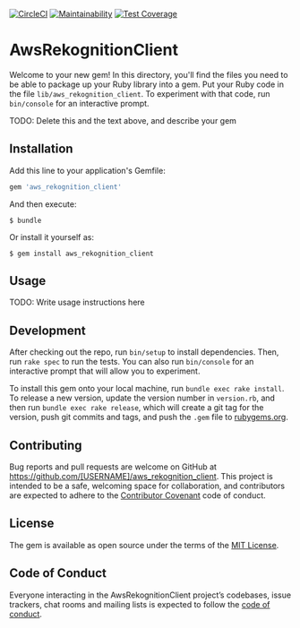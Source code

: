 [![CircleCI](https://circleci.com/gh/IlkhamGaysin/aws-rekognition-client/tree/master.svg?style=svg)](https://circleci.com/gh/IlkhamGaysin/aws-rekognition-client/tree/master)
[![Maintainability](https://api.codeclimate.com/v1/badges/419feb110734a442ea40/maintainability)](https://codeclimate.com/github/IlkhamGaysin/aws-rekognition-client/maintainability)
[![Test Coverage](https://api.codeclimate.com/v1/badges/419feb110734a442ea40/test_coverage)](https://codeclimate.com/github/IlkhamGaysin/aws-rekognition-client/test_coverage)
# AwsRekognitionClient

Welcome to your new gem! In this directory, you'll find the files you need to be able to package up your Ruby library into a gem. Put your Ruby code in the file `lib/aws_rekognition_client`. To experiment with that code, run `bin/console` for an interactive prompt.

TODO: Delete this and the text above, and describe your gem

## Installation

Add this line to your application's Gemfile:

```ruby
gem 'aws_rekognition_client'
```

And then execute:

    $ bundle

Or install it yourself as:

    $ gem install aws_rekognition_client

## Usage

TODO: Write usage instructions here

## Development

After checking out the repo, run `bin/setup` to install dependencies. Then, run `rake spec` to run the tests. You can also run `bin/console` for an interactive prompt that will allow you to experiment.

To install this gem onto your local machine, run `bundle exec rake install`. To release a new version, update the version number in `version.rb`, and then run `bundle exec rake release`, which will create a git tag for the version, push git commits and tags, and push the `.gem` file to [rubygems.org](https://rubygems.org).

## Contributing

Bug reports and pull requests are welcome on GitHub at https://github.com/[USERNAME]/aws_rekognition_client. This project is intended to be a safe, welcoming space for collaboration, and contributors are expected to adhere to the [Contributor Covenant](http://contributor-covenant.org) code of conduct.

## License

The gem is available as open source under the terms of the [MIT License](https://opensource.org/licenses/MIT).

## Code of Conduct

Everyone interacting in the AwsRekognitionClient project’s codebases, issue trackers, chat rooms and mailing lists is expected to follow the [code of conduct](https://github.com/[USERNAME]/aws_rekognition_client/blob/master/CODE_OF_CONDUCT.md).
